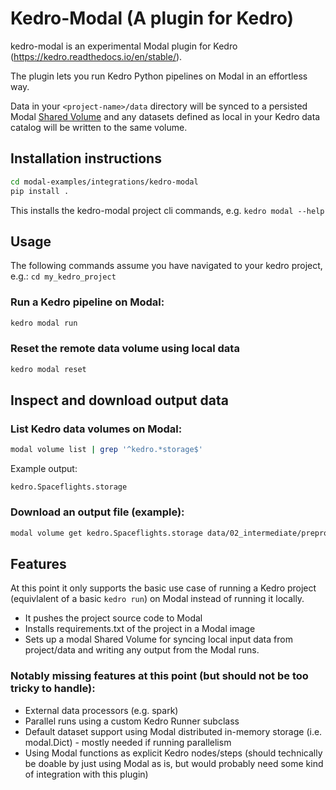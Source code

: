 # Kedro-Modal (A plugin for Kedro)

kedro-modal is an experimental Modal plugin for Kedro (https://kedro.readthedocs.io/en/stable/).

The plugin lets you run Kedro Python pipelines on Modal in an effortless way.

Data in your `<project-name>/data` directory will be synced to a persisted Modal [Shared Volume](https://modal.com/docs/guide/shared-volumes) and any datasets defined as local in your Kedro data catalog will be written to the same volume.

## Installation instructions

```bash
cd modal-examples/integrations/kedro-modal
pip install .
```

This installs the kedro-modal project cli commands, e.g. `kedro modal --help`

## Usage
The following commands assume you have navigated to your kedro project, e.g.:
`cd my_kedro_project`
### Run a Kedro pipeline on Modal:
```bash
kedro modal run
```

### Reset the remote data volume using local data
```bash
kedro modal reset
```

## Inspect and download output data
### List Kedro data volumes on Modal:
```bash
modal volume list | grep '^kedro.*storage$'
```

Example output:
```
kedro.Spaceflights.storage
```

### Download an output file (example):
```bash
modal volume get kedro.Spaceflights.storage data/02_intermediate/preprocessed_shuttles.pq .
```


## Features
At this point it only supports the basic use case of running a Kedro project (equivlalent of a basic `kedro run`) on Modal instead of running it locally.


* It pushes the project source code to Modal
* Installs requirements.txt of the project in a Modal image
* Sets up a modal Shared Volume for syncing local input data from project/data and writing any output from the Modal runs.

### Notably missing features at this point (but should not be too tricky to handle):
* External data processors (e.g. spark)
* Parallel runs using a custom Kedro Runner subclass
* Default dataset support using Modal distributed in-memory storage (i.e. modal.Dict) - mostly needed if running parallelism
* Using Modal functions as explicit Kedro nodes/steps (should technically be doable by just using Modal as is, but would probably need some kind of integration with this plugin)
